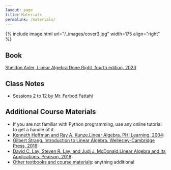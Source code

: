 ```yaml
---
layout: page
title: Materials
permalink: /materials/
---
```


{% include image.html url="/_images/cover3.jpg" width=175 align="right" %}

## Book

[Sheldon Axler, Linear Algebra Done Right, fourth edition, 2023](https://link.springer.com/content/pdf/10.1007/978-3-031-41026-0.pdf)

## Class Notes
* [Sessions 2 to 12 by Mr. Farbod Fattahi](https://github.com/SUT-CE-Courses/linearalgebra/blob/master/_lectures/%D8%AC%D8%B2%D9%88%D9%87-%DB%8C%20%D8%AC%D8%A8%D8%B1%D8%AE%D8%B7%DB%8C%20%D8%AC%D9%84%D8%B3%D8%A7%D8%AA%202%20%D8%AA%D8%A7%2012.pdf)

## Additional Course Materials

* If you are not familiar with Python programming, use any online tutorial to get a handle of it.
* [Kenneth Hoffman and Ray A. Kunze.Linear Algebra. PHI Learning, 2004](https://www.math.pku.edu.cn/teachers/anjp/textbook.pdf): 
* [Gilbert Strang. Introduction to Linear Algebra. Wellesley-Cambridge Press, 2016](): 
* [David C. Lay, Steven R. Lay, and Judi J. McDonald.Linear Algebra and Its Applications. Pearson, 2016](https://home.cs.colorado.edu/~alko5368/lecturesCSCI2820/mathbook.pdf): 
* [Other textbooks and course materials](): anything additional

